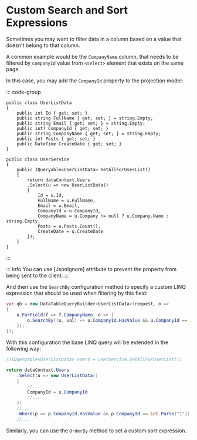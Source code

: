 ﻿# Custom Search and Sort Expressions

Sometimes you may want to filter data in a column based on a value that doesn't belong to that column.

A common example would be the `CompanyName` column, that needs to be filtered by `companyId` value from `<select>` element that exists on the same page.

In this case, you may add the `CompanyId` property to the projection model:

::: code-group

```c#{6} [Projection Model]
public class UserListData
{
    public int Id { get; set; }
    public string FullName { get; set; } = string.Empty;
    public string Email { get; set; } = string.Empty;
    public int? CompanyId { get; set; }
    public string CompanyName { get; set; } = string.Empty;
    public int Posts { get; set; }
    public DateTime CreateDate { get; set; }
}
```

```c#{11} [Base Query]
public class UserService
{
    public IQueryable<UserListData> GetAllForUserList()
    {
        return dataContext.Users
        .Select(u => new UserListData()
        {
            Id = u.Id,
            FullName = u.FullName,
            Email = u.Email,
            CompanyId = u.CompanyId,
            CompanyName = u.Company != null ? u.Company.Name : string.Empty,
            Posts = u.Posts.Count(),
            CreateDate = u.CreateDate
        });
    }   
}
```

:::

::: info 
You can use [JsonIgnore] attribute to prevent the property from being sent to the client.
:::
   
 And then use the `SearchBy` configuration method to specify a custom LINQ expression that should be used when filtering by this field:

```c#
var qb = new DataTableQueryBuilder<UserListData>(request, o =>
{
    o.ForField(f => f.CompanyName, o => {
        o.SearchBy((u, val) => u.CompanyId.HasValue && u.CompanyId == int.Parse(val));
    });
});
```

With this configuration the base LINQ query will be extended in the following way:

```c#
//IQueryable<UserListData> users = userService.GetAllForUserList();

return dataContext.Users
    .Select(u => new UserListData()
    {
        //...
        CompanyId = u.CompanyId
        //...
    })
    //...
    .Where(p => p.CompanyId.HasValue && p.CompanyId == int.Parse("1"))
    //...
```

Similarly, you can use the `OrderBy` method to set a custom sort expression.